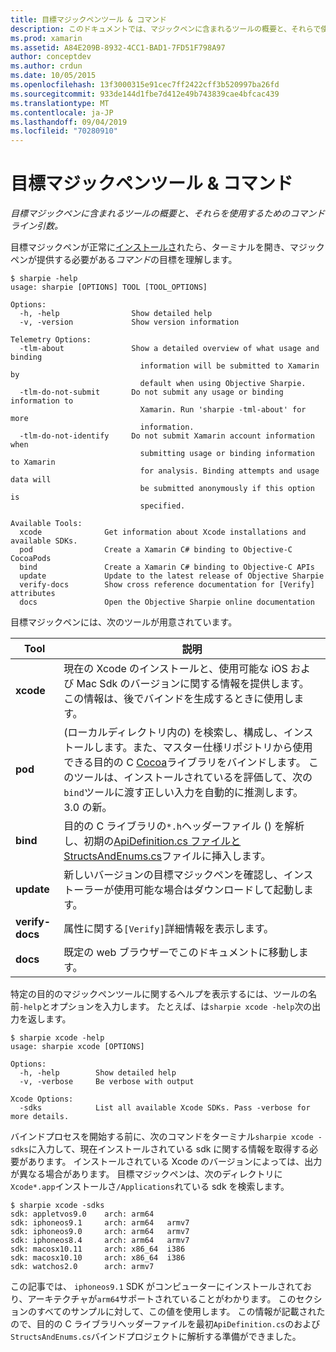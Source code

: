 ```yaml
---
title: 目標マジックペンツール & コマンド
description: このドキュメントでは、マジックペンに含まれるツールの概要と、それらで使用するコマンドライン引数について説明します。
ms.prod: xamarin
ms.assetid: A84E209B-8932-4CC1-BAD1-7FD51F798A97
author: conceptdev
ms.author: crdun
ms.date: 10/05/2015
ms.openlocfilehash: 13f3000315e91cec7ff2422cff3b520997ba26fd
ms.sourcegitcommit: 933de144d1fbe7d412e49b743839cae4bfcac439
ms.translationtype: MT
ms.contentlocale: ja-JP
ms.lasthandoff: 09/04/2019
ms.locfileid: "70280910"
---
```

# <a name="objective-sharpie-tools--commands"></a>目標マジックペンツール & コマンド

_目標マジックペンに含まれるツールの概要と、それらを使用するためのコマンドライン引数。_

目標マジックペンが正常に[インストールさ](~/cross-platform/macios/binding/objective-sharpie/get-started.md)れたら、ターミナルを開き、マジックペンが提供する必要がある*コマンド*の目標を理解します。

```
$ sharpie -help
usage: sharpie [OPTIONS] TOOL [TOOL_OPTIONS]

Options:
  -h, -help                Show detailed help
  -v, -version             Show version information

Telemetry Options:
  -tlm-about               Show a detailed overview of what usage and binding
                             information will be submitted to Xamarin by
                             default when using Objective Sharpie.
  -tlm-do-not-submit       Do not submit any usage or binding information to
                             Xamarin. Run 'sharpie -tml-about' for more
                             information.
  -tlm-do-not-identify     Do not submit Xamarin account information when
                             submitting usage or binding information to Xamarin
                             for analysis. Binding attempts and usage data will
                             be submitted anonymously if this option is
                             specified.

Available Tools:
  xcode              Get information about Xcode installations and available SDKs.
  pod                Create a Xamarin C# binding to Objective-C CocoaPods
  bind               Create a Xamarin C# binding to Objective-C APIs
  update             Update to the latest release of Objective Sharpie
  verify-docs        Show cross reference documentation for [Verify] attributes
  docs               Open the Objective Sharpie online documentation
```

目標マジックペンには、次のツールが用意されています。

|Tool|説明|
|--- |--- |
|**xcode**|現在の Xcode のインストールと、使用可能な iOS および Mac Sdk のバージョンに関する情報を提供します。 この情報は、後でバインドを生成するときに使用します。|
|**pod**|(ローカルディレクトリ内の) を検索し、構成し、インストールします。また、マスター仕様リポジトリから使用できる目的の C [Cocoa](https://cocoapods.org/)ライブラリをバインドします。 このツールは、インストールされているを評価して、次の`bind`ツールに渡す正しい入力を自動的に推測します。 3\.0 の新。|
|**bind**|目的の C ライブラリの`*.h`ヘッダーファイル () を解析し、初期の[ApiDefinition.cs ファイルと StructsAndEnums.cs](~/cross-platform/macios/binding/objective-sharpie/platform/apidefinitions-structsandenums.md)ファイルに挿入します。|
|**update**|新しいバージョンの目標マジックペンを確認し、インストーラーが使用可能な場合はダウンロードして起動します。|
|**verify-docs**|属性に関する`[Verify]`詳細情報を表示します。|
|**docs**|既定の web ブラウザーでこのドキュメントに移動します。|

特定の目的のマジックペンツールに関するヘルプを表示するには、ツールの名前`-help`とオプションを入力します。 たとえば、は`sharpie xcode -help`次の出力を返します。

```
$ sharpie xcode -help
usage: sharpie xcode [OPTIONS]

Options:
  -h, -help        Show detailed help
  -v, -verbose     Be verbose with output

Xcode Options:
  -sdks            List all available Xcode SDKs. Pass -verbose for more details.
```

バインドプロセスを開始する前に、次のコマンドをターミナル`sharpie xcode -sdks`に入力して、現在インストールされている sdk に関する情報を取得する必要があります。 インストールされている Xcode のバージョンによっては、出力が異なる場合があります。 目標マジックペンは、次のディレクトリに`Xcode*.app`インストールさ`/Applications`れている sdk を検索します。

```
$ sharpie xcode -sdks
sdk: appletvos9.0    arch: arm64
sdk: iphoneos9.1     arch: arm64   armv7
sdk: iphoneos9.0     arch: arm64   armv7
sdk: iphoneos8.4     arch: arm64   armv7
sdk: macosx10.11     arch: x86_64  i386
sdk: macosx10.10     arch: x86_64  i386
sdk: watchos2.0      arch: armv7
```

この記事では、 `iphoneos9.1` SDK がコンピューターにインストールされており、アーキテクチャが`arm64`サポートされていることがわかります。 このセクションのすべてのサンプルに対して、この値を使用します。 この情報が記載されたので、目的の C ライブラリヘッダーファイルを最初`ApiDefinition.cs`のおよび`StructsAndEnums.cs`バインドプロジェクトに解析する準備ができました。
